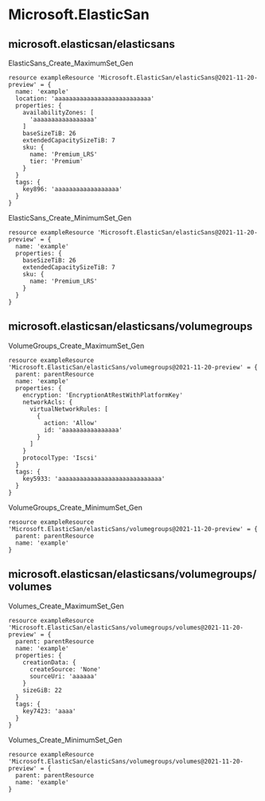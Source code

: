# Microsoft.ElasticSan

## microsoft.elasticsan/elasticsans

ElasticSans_Create_MaximumSet_Gen
```bicep
resource exampleResource 'Microsoft.ElasticSan/elasticSans@2021-11-20-preview' = {
  name: 'example'
  location: 'aaaaaaaaaaaaaaaaaaaaaaaaaaa'
  properties: {
    availabilityZones: [
      'aaaaaaaaaaaaaaaaa'
    ]
    baseSizeTiB: 26
    extendedCapacitySizeTiB: 7
    sku: {
      name: 'Premium_LRS'
      tier: 'Premium'
    }
  }
  tags: {
    key896: 'aaaaaaaaaaaaaaaaaa'
  }
}
```

ElasticSans_Create_MinimumSet_Gen
```bicep
resource exampleResource 'Microsoft.ElasticSan/elasticSans@2021-11-20-preview' = {
  name: 'example'
  properties: {
    baseSizeTiB: 26
    extendedCapacitySizeTiB: 7
    sku: {
      name: 'Premium_LRS'
    }
  }
}
```

## microsoft.elasticsan/elasticsans/volumegroups

VolumeGroups_Create_MaximumSet_Gen
```bicep
resource exampleResource 'Microsoft.ElasticSan/elasticSans/volumegroups@2021-11-20-preview' = {
  parent: parentResource 
  name: 'example'
  properties: {
    encryption: 'EncryptionAtRestWithPlatformKey'
    networkAcls: {
      virtualNetworkRules: [
        {
          action: 'Allow'
          id: 'aaaaaaaaaaaaaaaa'
        }
      ]
    }
    protocolType: 'Iscsi'
  }
  tags: {
    key5933: 'aaaaaaaaaaaaaaaaaaaaaaaaaaaaa'
  }
}
```

VolumeGroups_Create_MinimumSet_Gen
```bicep
resource exampleResource 'Microsoft.ElasticSan/elasticSans/volumegroups@2021-11-20-preview' = {
  parent: parentResource 
  name: 'example'
}
```

## microsoft.elasticsan/elasticsans/volumegroups/volumes

Volumes_Create_MaximumSet_Gen
```bicep
resource exampleResource 'Microsoft.ElasticSan/elasticSans/volumegroups/volumes@2021-11-20-preview' = {
  parent: parentResource 
  name: 'example'
  properties: {
    creationData: {
      createSource: 'None'
      sourceUri: 'aaaaaa'
    }
    sizeGiB: 22
  }
  tags: {
    key7423: 'aaaa'
  }
}
```

Volumes_Create_MinimumSet_Gen
```bicep
resource exampleResource 'Microsoft.ElasticSan/elasticSans/volumegroups/volumes@2021-11-20-preview' = {
  parent: parentResource 
  name: 'example'
}
```

